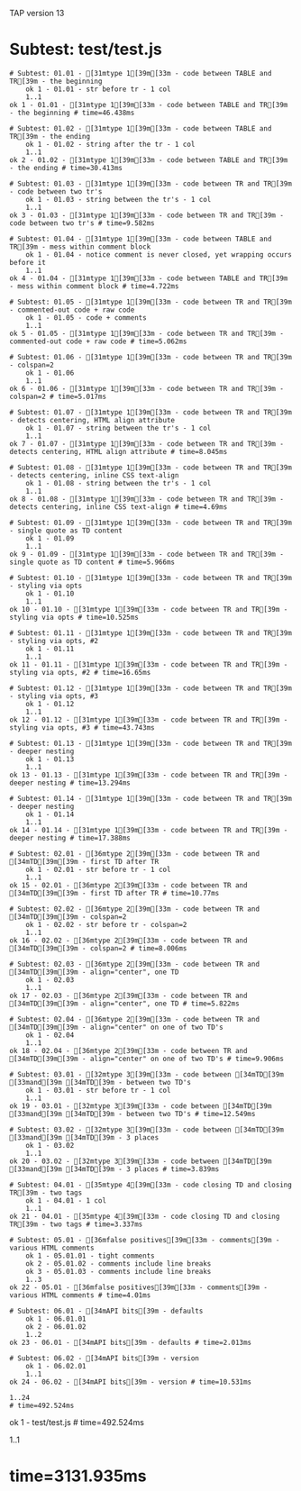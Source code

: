 TAP version 13
# Subtest: test/test.js
    # Subtest: 01.01 - [31mtype 1[39m[33m - code between TABLE and TR[39m - the beginning
        ok 1 - 01.01 - str before tr - 1 col
        1..1
    ok 1 - 01.01 - [31mtype 1[39m[33m - code between TABLE and TR[39m - the beginning # time=46.438ms
    
    # Subtest: 01.02 - [31mtype 1[39m[33m - code between TABLE and TR[39m - the ending
        ok 1 - 01.02 - string after the tr - 1 col
        1..1
    ok 2 - 01.02 - [31mtype 1[39m[33m - code between TABLE and TR[39m - the ending # time=30.413ms
    
    # Subtest: 01.03 - [31mtype 1[39m[33m - code between TR and TR[39m - code between two tr's
        ok 1 - 01.03 - string between the tr's - 1 col
        1..1
    ok 3 - 01.03 - [31mtype 1[39m[33m - code between TR and TR[39m - code between two tr's # time=9.582ms
    
    # Subtest: 01.04 - [31mtype 1[39m[33m - code between TABLE and TR[39m - mess within comment block
        ok 1 - 01.04 - notice comment is never closed, yet wrapping occurs before it
        1..1
    ok 4 - 01.04 - [31mtype 1[39m[33m - code between TABLE and TR[39m - mess within comment block # time=4.722ms
    
    # Subtest: 01.05 - [31mtype 1[39m[33m - code between TR and TR[39m - commented-out code + raw code
        ok 1 - 01.05 - code + comments
        1..1
    ok 5 - 01.05 - [31mtype 1[39m[33m - code between TR and TR[39m - commented-out code + raw code # time=5.062ms
    
    # Subtest: 01.06 - [31mtype 1[39m[33m - code between TR and TR[39m - colspan=2
        ok 1 - 01.06
        1..1
    ok 6 - 01.06 - [31mtype 1[39m[33m - code between TR and TR[39m - colspan=2 # time=5.017ms
    
    # Subtest: 01.07 - [31mtype 1[39m[33m - code between TR and TR[39m - detects centering, HTML align attribute
        ok 1 - 01.07 - string between the tr's - 1 col
        1..1
    ok 7 - 01.07 - [31mtype 1[39m[33m - code between TR and TR[39m - detects centering, HTML align attribute # time=8.045ms
    
    # Subtest: 01.08 - [31mtype 1[39m[33m - code between TR and TR[39m - detects centering, inline CSS text-align
        ok 1 - 01.08 - string between the tr's - 1 col
        1..1
    ok 8 - 01.08 - [31mtype 1[39m[33m - code between TR and TR[39m - detects centering, inline CSS text-align # time=4.69ms
    
    # Subtest: 01.09 - [31mtype 1[39m[33m - code between TR and TR[39m - single quote as TD content
        ok 1 - 01.09
        1..1
    ok 9 - 01.09 - [31mtype 1[39m[33m - code between TR and TR[39m - single quote as TD content # time=5.966ms
    
    # Subtest: 01.10 - [31mtype 1[39m[33m - code between TR and TR[39m - styling via opts
        ok 1 - 01.10
        1..1
    ok 10 - 01.10 - [31mtype 1[39m[33m - code between TR and TR[39m - styling via opts # time=10.525ms
    
    # Subtest: 01.11 - [31mtype 1[39m[33m - code between TR and TR[39m - styling via opts, #2
        ok 1 - 01.11
        1..1
    ok 11 - 01.11 - [31mtype 1[39m[33m - code between TR and TR[39m - styling via opts, #2 # time=16.65ms
    
    # Subtest: 01.12 - [31mtype 1[39m[33m - code between TR and TR[39m - styling via opts, #3
        ok 1 - 01.12
        1..1
    ok 12 - 01.12 - [31mtype 1[39m[33m - code between TR and TR[39m - styling via opts, #3 # time=43.743ms
    
    # Subtest: 01.13 - [31mtype 1[39m[33m - code between TR and TR[39m - deeper nesting
        ok 1 - 01.13
        1..1
    ok 13 - 01.13 - [31mtype 1[39m[33m - code between TR and TR[39m - deeper nesting # time=13.294ms
    
    # Subtest: 01.14 - [31mtype 1[39m[33m - code between TR and TR[39m - deeper nesting
        ok 1 - 01.14
        1..1
    ok 14 - 01.14 - [31mtype 1[39m[33m - code between TR and TR[39m - deeper nesting # time=17.388ms
    
    # Subtest: 02.01 - [36mtype 2[39m[33m - code between TR and [34mTD[39m[39m - first TD after TR
        ok 1 - 02.01 - str before tr - 1 col
        1..1
    ok 15 - 02.01 - [36mtype 2[39m[33m - code between TR and [34mTD[39m[39m - first TD after TR # time=10.77ms
    
    # Subtest: 02.02 - [36mtype 2[39m[33m - code between TR and [34mTD[39m[39m - colspan=2
        ok 1 - 02.02 - str before tr - colspan=2
        1..1
    ok 16 - 02.02 - [36mtype 2[39m[33m - code between TR and [34mTD[39m[39m - colspan=2 # time=8.006ms
    
    # Subtest: 02.03 - [36mtype 2[39m[33m - code between TR and [34mTD[39m[39m - align="center", one TD
        ok 1 - 02.03
        1..1
    ok 17 - 02.03 - [36mtype 2[39m[33m - code between TR and [34mTD[39m[39m - align="center", one TD # time=5.822ms
    
    # Subtest: 02.04 - [36mtype 2[39m[33m - code between TR and [34mTD[39m[39m - align="center" on one of two TD's
        ok 1 - 02.04
        1..1
    ok 18 - 02.04 - [36mtype 2[39m[33m - code between TR and [34mTD[39m[39m - align="center" on one of two TD's # time=9.906ms
    
    # Subtest: 03.01 - [32mtype 3[39m[33m - code between [34mTD[39m [33mand[39m [34mTD[39m - between two TD's
        ok 1 - 03.01 - str before tr - 1 col
        1..1
    ok 19 - 03.01 - [32mtype 3[39m[33m - code between [34mTD[39m [33mand[39m [34mTD[39m - between two TD's # time=12.549ms
    
    # Subtest: 03.02 - [32mtype 3[39m[33m - code between [34mTD[39m [33mand[39m [34mTD[39m - 3 places
        ok 1 - 03.02
        1..1
    ok 20 - 03.02 - [32mtype 3[39m[33m - code between [34mTD[39m [33mand[39m [34mTD[39m - 3 places # time=3.839ms
    
    # Subtest: 04.01 - [35mtype 4[39m[33m - code closing TD and closing TR[39m - two tags
        ok 1 - 04.01 - 1 col
        1..1
    ok 21 - 04.01 - [35mtype 4[39m[33m - code closing TD and closing TR[39m - two tags # time=3.337ms
    
    # Subtest: 05.01 - [36mfalse positives[39m[33m - comments[39m - various HTML comments
        ok 1 - 05.01.01 - tight comments
        ok 2 - 05.01.02 - comments include line breaks
        ok 3 - 05.01.03 - comments include line breaks
        1..3
    ok 22 - 05.01 - [36mfalse positives[39m[33m - comments[39m - various HTML comments # time=4.01ms
    
    # Subtest: 06.01 - [34mAPI bits[39m - defaults
        ok 1 - 06.01.01
        ok 2 - 06.01.02
        1..2
    ok 23 - 06.01 - [34mAPI bits[39m - defaults # time=2.013ms
    
    # Subtest: 06.02 - [34mAPI bits[39m - version
        ok 1 - 06.02.01
        1..1
    ok 24 - 06.02 - [34mAPI bits[39m - version # time=10.531ms
    
    1..24
    # time=492.524ms
ok 1 - test/test.js # time=492.524ms

1..1
# time=3131.935ms
